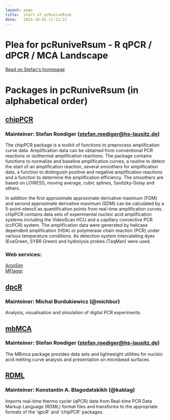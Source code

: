 ```yaml
---
layout: page
title:  start of pcRuniveRsum
date:   2014-10-02 11:12:21
---
```


# Plea for pcRuniveRsum - R qPCR / dPCR / MCA Landscape

[Read on Stefan's homepage](http://www.hs-lausitz.de/groups/multiplex-assays/bildbasierte-assays-imagebased-assays/r-dpcr-qpcr-landscape.html)

# Packages in pcRuniveRsum (in alphabetical order)

## [chipPCR](http://github.com/michbur/chipPCR)
### Mainteiner: Stefan Roediger (stefan.roediger@hs-lausitz.de)

The chipPCR package is a toolkit of functions to preprocess amplification curve data. Amplification data can be obtained from conventional PCR reactions or isothermal amplification reactions. The package contains functions to normalize and baseline amplification curves, a routine to detect the start of an amplification reaction, several smoothers for amplification data, a function to distinguish positive and negative amplification reactions and a function to determine the amplification efficiency. The smoothers are based on LOWESS, moving average, cubic splines, Savitzky-Golay and others. 

In addition the first approximate approximate derivative maximum (FDM) and second approximate derivative maximum (SDM) can be calculated by a 5-point-stencil as quantification points from real-time amplification curves. chipPCR contains data sets of experimental nucleic acid amplification systems including the VideoScan HCU and a capillary convective PCR (ccPCR) system. The amplification data were generated by helicase dependent amplification (HDA) or polymerase chain reaction (PCR) under various temperature conditions. As detection system intercalating dyes (EvaGreen, SYBR Green) and hydrolysis probes (TaqMan) were used.  

### Web services:   

[AmpSim](http://michbur.shinyapps.io/AmpSim/)  
[MFIaggr](http://michbur.shinyapps.io/MFIaggr_gui/)  

## [dpcR](http://github.com/michbur/dpcR)
### Mainteiner: Michal Burdukiewicz (@michbur)
Analysis, visualisation and simulation of digital PCR experiments.

## [mbMCA](http://github.com/michbur/MBmca)
### Mainteiner: Stefan Roediger (stefan.roediger@hs-lausitz.de)

The MBmca package provides data sets and lightweight utilities for nucleic acid melting curve analysis and presentation on microbead surfaces.

## [RDML](http://github.com/kablag/RDML)
### Mainteiner: Konstantin A. Blagodatskikh (@kablag)
Imports real-time thermo cycler (qPCR) data from Real-time PCR Data Markup Language (RDML) format files and transforms to the appropriate formats of the 'qpcR' and 'chipPCR' packages.
